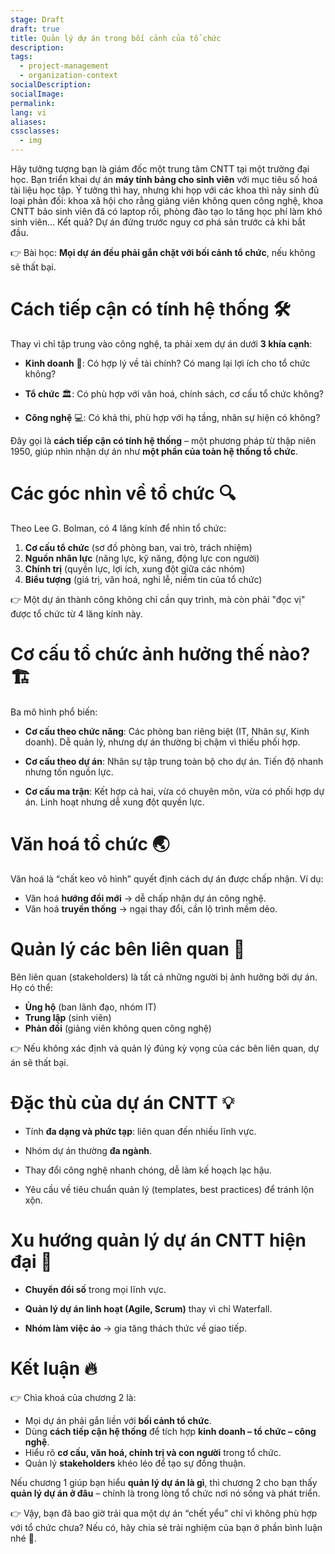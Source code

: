 ```yaml
---
stage: Draft
draft: true
title: Quản lý dự án trong bối cảnh của tổ chức
description:
tags:
  - project-management
  - organization-context
socialDescription:
socialImage:
permalink:
lang: vi
aliases:
cssclasses:
  - img
---
```

Hãy tưởng tượng bạn là giám đốc một trung tâm CNTT tại một trường đại học. Bạn triển khai dự án **máy tính bảng cho sinh viên** với mục tiêu số hoá tài liệu học tập. Ý tưởng thì hay, nhưng khi họp với các khoa thì nảy sinh đủ loại phản đối: khoa xã hội cho rằng giảng viên không quen công nghệ, khoa CNTT bảo sinh viên đã có laptop rồi, phòng đào tạo lo tăng học phí làm khó sinh viên... Kết quả? Dự án đứng trước nguy cơ phá sản trước cả khi bắt đầu.

👉 Bài học: **Mọi dự án đều phải gắn chặt với bối cảnh tổ chức**, nếu không sẽ thất bại.

# Cách tiếp cận có tính hệ thống 🛠️

Thay vì chỉ tập trung vào công nghệ, ta phải xem dự án dưới **3 khía cạnh**:

- **Kinh doanh** 💼: Có hợp lý về tài chính? Có mang lại lợi ích cho tổ chức không?

- **Tổ chức** 🏛️: Có phù hợp với văn hoá, chính sách, cơ cấu tổ chức không?

- **Công nghệ** 💻: Có khả thi, phù hợp với hạ tầng, nhân sự hiện có không?

Đây gọi là **cách tiếp cận có tính hệ thống** – một phương pháp từ thập niên 1950, giúp nhìn nhận dự án như **một phần của toàn hệ thống tổ chức**.

# Các góc nhìn về tổ chức 🔍

Theo Lee G. Bolman, có 4 lăng kính để nhìn tổ chức:
1. **Cơ cấu tổ chức** (sơ đồ phòng ban, vai trò, trách nhiệm)
2. **Nguồn nhân lực** (năng lực, kỹ năng, động lực con người)
3. **Chính trị** (quyền lực, lợi ích, xung đột giữa các nhóm)
4. **Biểu tượng** (giá trị, văn hoá, nghi lễ, niềm tin của tổ chức)

👉 Một dự án thành công không chỉ cần quy trình, mà còn phải "đọc vị" được tổ chức từ 4 lăng kính này.

# Cơ cấu tổ chức ảnh hưởng thế nào? 🏗️

Ba mô hình phổ biến:

- **Cơ cấu theo chức năng**: Các phòng ban riêng biệt (IT, Nhân sự, Kinh doanh). Dễ quản lý, nhưng dự án thường bị chậm vì thiếu phối hợp.

- **Cơ cấu theo dự án**: Nhân sự tập trung toàn bộ cho dự án. Tiến độ nhanh nhưng tốn nguồn lực.

- **Cơ cấu ma trận**: Kết hợp cả hai, vừa có chuyên môn, vừa có phối hợp dự án. Linh hoạt nhưng dễ xung đột quyền lực.

# Văn hoá tổ chức 🌏

Văn hoá là “chất keo vô hình” quyết định cách dự án được chấp nhận. Ví dụ:
- Văn hoá **hướng đổi mới** → dễ chấp nhận dự án công nghệ.
- Văn hoá **truyền thống** → ngại thay đổi, cần lộ trình mềm dẻo.

# Quản lý các bên liên quan 👥

Bên liên quan (stakeholders) là tất cả những người bị ảnh hưởng bởi dự án. Họ có thể:
- **Ủng hộ** (ban lãnh đạo, nhóm IT)
- **Trung lập** (sinh viên)
- **Phản đối** (giảng viên không quen công nghệ)

👉 Nếu không xác định và quản lý đúng kỳ vọng của các bên liên quan, dự án sẽ thất bại.

# Đặc thù của dự án CNTT 💡

- Tính **đa dạng và phức tạp**: liên quan đến nhiều lĩnh vực.

- Nhóm dự án thường **đa ngành**.

- Thay đổi công nghệ nhanh chóng, dễ làm kế hoạch lạc hậu.

- Yêu cầu về tiêu chuẩn quản lý (templates, best practices) để tránh lộn xộn.

# Xu hướng quản lý dự án CNTT hiện đại 🚀

- **Chuyển đổi số** trong mọi lĩnh vực.

- **Quản lý dự án linh hoạt (Agile, Scrum)** thay vì chỉ Waterfall.

- **Nhóm làm việc ảo** → gia tăng thách thức về giao tiếp.

# Kết luận 🔥

👉 Chìa khoá của chương 2 là:
- Mọi dự án phải gắn liền với **bối cảnh tổ chức**.
- Dùng **cách tiếp cận hệ thống** để tích hợp **kinh doanh – tổ chức – công nghệ**.
- Hiểu rõ **cơ cấu, văn hoá, chính trị và con người** trong tổ chức.
- Quản lý **stakeholders** khéo léo để tạo sự đồng thuận.

Nếu chương 1 giúp bạn hiểu **quản lý dự án là gì**, thì chương 2 cho bạn thấy **quản lý dự án ở đâu** – chính là trong lòng tổ chức nơi nó sống và phát triển.

👉 Vậy, bạn đã bao giờ trải qua một dự án “chết yểu” chỉ vì không phù hợp với tổ chức chưa? Nếu có, hãy chia sẻ trải nghiệm của bạn ở phần bình luận nhé 💬.